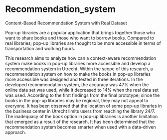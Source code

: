# Recommendation_system
Content-Based Recommendation System with Real Dataset 

Pop-up libraries are a popular application that brings together those who want to share 
books and those who want to borrow books. Compared to real libraries; pop-up libraries are 
thought to be more accessible in terms of transportation and working hours. 

This research aims to analyze how can a context-aware recommendation system make books in pop-up 
libraries more accessible and develop a recommendation system in Utrecht. Within the scope of this research, 
a recommendation system on how to make the books in pop-up libraries more accessible was designed and tested 
in three iterations. In the developed recommendation system, the accuracy was 47% when the online data set was 
used, while it decreased to 14% when the real data set was used. According to the first findings from the 
final prototype; since the books in the pop-up libraries may be regional, they may not appeal to everyone. 
It has been observed that the location of some pop-up libraries in the business center in Utrecht limits users 
from reaching the library 24/7. The inadequacy of the book option in pop-up libraries is another limitation that 
emerged as a result of the research. It has been determined that the recommendation system becomes smarter when 
used with a data-driven approach.
